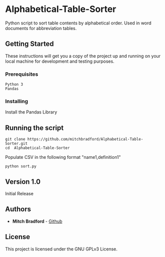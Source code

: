 # Alphabetical-Table-Sorter

Python script to sort table contents by alphabetical order. Used in word documents for abbreviation tables. 

## Getting Started

These instructions will get you a copy of the project up and running on your local machine for development and testing purposes.

### Prerequisites

```
Python 3
Pandas
```

### Installing

Install the Pandas Library

## Running the script
```
git clone https://github.com/mitchbradford/Alphabetical-Table-Sorter.git 
cd  Alphabetical-Table-Sorter
```
Populate CSV in the following format "name1,definition1"
```
python sort.py
```
## Version 1.0
Initial Release

## Authors

* **Mitch Bradford** - [Github](https://github.com/mitchbradford)

## License

This project is licensed under the GNU GPLv3 License.